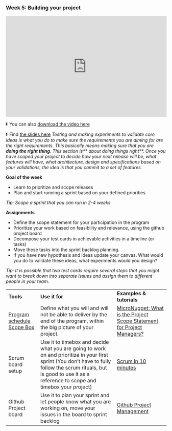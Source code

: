 ### **Week 5: Building your project**
<div>
<iframe width="100%" height="315" src="https://www.youtube.com/embed/20TNCXU8tig" frameborder="0" allow="accelerometer; autoplay; encrypted-media; gyroscope; picture-in-picture" allowfullscreen></iframe></div>

⏬ You can also [download the video here](https://drive.google.com/open?id=1fg5C7-hZzFvxjQBx_Wg6SXnVMHZtp1n7)

⏬ Find [the slides here](https://docs.google.com/presentation/d/1jlFvmYikRrRDfd25xiVOJIjoJOwxg80FwVsN6Opo7e0/edit#slide=id.p)
_Testing and making experiments to validate core ideas is what you do  to make sure the requirements you are aiming for are the right requirements. This basically means making sure that you are **doing the right thing**. This section is** about doing things right**. Once you have scoped your project to decide how your next release will be, what features will have, what architecture, design and specifications based on your validations, the idea is that you commit to a set of features._

**Goal of the week**



*   Learn to prioritize and scope releases
*   Plan and start running a sprint based on your defined priorities

_Tip: Scope a sprint that you can run in 2-4 weeks_


**Assignments**

*   Define the scope statement for your participation in the program
*   Prioritize your work based on feasibility and relevance, using the github project board
*   Decompose your test cards in achievable activities in a timeline (or tasks)
*   Move these tasks into the sprint backlog planning.
*   If you have new hypothesis and ideas update your canvas. What would you do to validate these ideas, what experiments would you design?

_Tip: It is possible that two test cards require several steps that you might want to break down into separate issues and assign them to different people in your team._


<table>
  <tr>
   <td><strong>Tools</strong>
   </td>
   <td><strong>Use it for</strong>
   </td>
   <td><strong>Examples & tutorials</strong>
   </td>
  </tr>
  <tr>
   <td><a href="https://open-hardware-leaders.github.io/ohlwebsite/Program/02_schedule.html">Program schedule</a>
<a href="https://docs.google.com/presentation/d/1T0ASYRbyVIkAHuEo1GXTh3qTBema_15A4OwfW_wIlg4/edit?usp=sharing">Scope Box</a>
   </td>
   <td>Define what you will and will not be able to deliver by the end of the program, within the big picture of your project.
   </td>
   <td><a href="https://www.youtube.com/watch?v=AOIOS2MIpB8">MicroNugget: What is the Project Scope Statement for Project Managers?</a>
   </td>
  </tr>
  <tr>
   <td>Scrum board setup
   </td>
   <td>Use it to timebox and decide what you are going to work on and prioritize in your first sprint (You don’t have to fully follow the scrum rituals, but is good to use it as a reference to scope and timebox your project)
   </td>
   <td><a href="https://www.youtube.com/watch?v=XU0llRltyFM">Scrum in 10 minutes</a>
   </td>
  </tr>
  <tr>
   <td>Github Project board
   </td>
   <td>Use it to plan your sprint and let people know what you are working on, move your issues in the board to sprint backlog
   </td>
   <td><a href="https://www.youtube.com/watch?v=ff5cBkPg-bQ">Github Project Management</a>
   </td>
  </tr>
</table>

